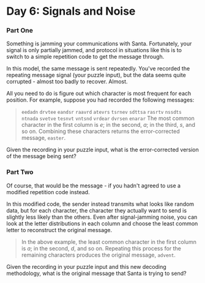 # Day 6: Signals and Noise

### Part One

Something is jamming your communications with Santa. Fortunately, your signal is
only partially jammed, and protocol in situations like this is to switch to a
simple repetition code to get the message through.

In this model, the same message is sent repeatedly. You've recorded the
repeating message signal (your puzzle input), but the data seems quite
corrupted - almost too badly to recover. Almost.

All you need to do is figure out which character is most frequent for each
position. For example, suppose you had recorded the following messages:
> `eedadn`
`drvtee`
`eandsr`
`raavrd`
`atevrs`
`tsrnev`
`sdttsa`
`rasrtv`
`nssdts`
`ntnada`
`svetve`
`tesnvt`
`vntsnd`
`vrdear`
`dvrsen`
`enarar`
The most common character in the first column is _e_; in the second, _a_; in the
third, _s_, and so on. Combining these characters returns the error-corrected
message, `easter`.

Given the recording in your puzzle input, what is the error-corrected version of
the message being sent?

### Part Two

Of course, that would be the message - if you hadn't agreed to use a modified
repetition code instead.

In this modified code, the sender instead transmits what looks like random data,
but for each character, the character they actually want to send is slightly
less likely than the others. Even after signal-jamming noise, you can look at
the letter distributions in each column and choose the least common letter to
reconstruct the original message.

> In the above example, the least common character in the first column is _a_; in
the second, _d_, and so on. Repeating this process for the remaining characters
produces the original message, `advent`.

Given the recording in your puzzle input and this new decoding methodology, what
is the original message that Santa is trying to send?
